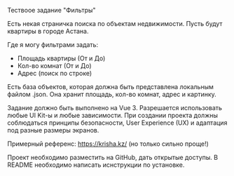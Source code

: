 Тествоое задание "Фильтры"

Есть некая страничка поиска по объектам недвижимости. Пусть будут квартиры в городе Астана.

Где я могу фильтрами задать:
- Площадь квартиры (От и До)
- Кол-во комнат (От и До)
- Адрес (поиск по строке)

Есть база объектов, которая должна быть представлена локальным файлом .json. Она хранит площадь, кол-во комнат, адрес и картинку.

Задание должно быть выполнено на Vue 3. Разрешается использовать любые UI Kit-ы и любые зависимости. При создании проекта должны соблюдаться принципы безопасности, User Experience (UX) и адаптация под разные размеры экранов.

Примерный референс: https://krisha.kz/ (но только сильно проще!)

Проект необходимо разместить на GitHub, дать открытые доступы. В README необходимо написать иснструкции по установке.